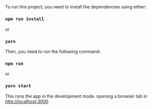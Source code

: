 ## 

To run this project, you need to install the dependencies using either: 

### `npm run install`

or
### `yarn`

Then, you need to run the following command:

### `npm run `

or
### `yarn start`

This runs the app in the development mode. opening a browser tab in [http://localhost:3000](http://localhost:3000).
